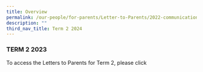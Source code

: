 ```yaml
---
title: Overview
permalink: /our-people/for-parents/Letter-to-Parents/2022-communications/Term-2-2022/overview/
description: ""
third_nav_title: Term 2 2024
---
```

### TERM 2 2023



To access the Letters to Parents for Term 2, please click